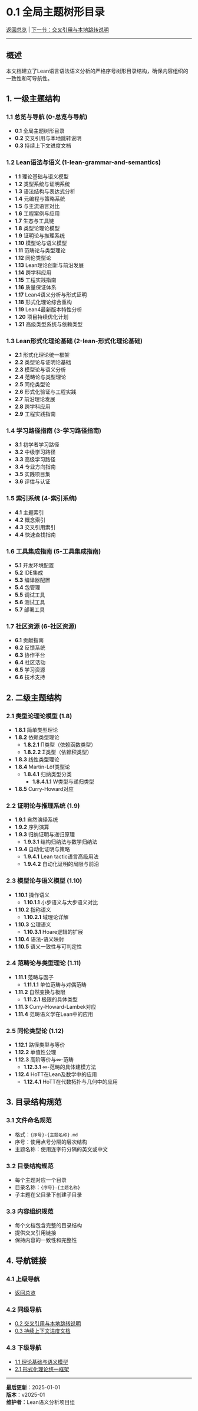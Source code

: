 # 0.1 全局主题树形目录

[返回总览](./README.md) | [下一节：交叉引用与本地跳转说明](./0.2-交叉引用与本地跳转说明.md)

---

## 概述

本文档建立了Lean语言语法语义分析的严格序号树形目录结构，确保内容组织的一致性和可导航性。

## 1. 一级主题结构

### 1.1 总览与导航 (0-总览与导航)

- **0.1** 全局主题树形目录
- **0.2** 交叉引用与本地跳转说明  
- **0.3** 持续上下文进度文档

### 1.2 Lean语法与语义 (1-lean-grammar-and-semantics)

- **1.1** 理论基础与语义模型
- **1.2** 类型系统与证明系统
- **1.3** 语法结构与表达式分析
- **1.4** 元编程与策略系统
- **1.5** 与主流语言对比
- **1.6** 工程案例与应用
- **1.7** 生态与工具链
- **1.8** 类型论理论模型
- **1.9** 证明论与推理系统
- **1.10** 模型论与语义模型
- **1.11** 范畴论与类型理论
- **1.12** 同伦类型论
- **1.13** Lean理论创新与前沿发展
- **1.14** 跨学科应用
- **1.15** 工程实践指南
- **1.16** 质量保证体系
- **1.17** Lean4语义分析与形式证明
- **1.18** 形式化理论综合重构
- **1.19** Lean4最新版本特性分析
- **1.20** 项目持续优化计划
- **1.21** 高级类型系统与依赖类型

### 1.3 Lean形式化理论基础 (2-lean-形式化理论基础)

- **2.1** 形式化理论统一框架
- **2.2** 类型论与证明论基础
- **2.3** 模型论与语义分析
- **2.4** 范畴论与类型理论
- **2.5** 同伦类型论
- **2.6** 形式化验证与工程实践
- **2.7** 前沿理论发展
- **2.8** 跨学科应用
- **2.9** 工程实践指南

### 1.4 学习路径指南 (3-学习路径指南)

- **3.1** 初学者学习路径
- **3.2** 中级学习路径
- **3.3** 高级学习路径
- **3.4** 专业方向指南
- **3.5** 实践项目集
- **3.6** 评估与认证

### 1.5 索引系统 (4-索引系统)

- **4.1** 主题索引
- **4.2** 概念索引
- **4.3** 交叉引用索引
- **4.4** 快速查找指南

### 1.6 工具集成指南 (5-工具集成指南)

- **5.1** 开发环境配置
- **5.2** IDE集成
- **5.3** 编译器配置
- **5.4** 包管理
- **5.5** 调试工具
- **5.6** 测试工具
- **5.7** 部署工具

### 1.7 社区资源 (6-社区资源)

- **6.1** 贡献指南
- **6.2** 反馈系统
- **6.3** 协作平台
- **6.4** 社区活动
- **6.5** 学习资源
- **6.6** 技术支持

## 2. 二级主题结构

### 2.1 类型论理论模型 (1.8)

- **1.8.1** 简单类型理论
- **1.8.2** 依赖类型理论
  - **1.8.2.1** Π类型（依赖函数类型）
  - **1.8.2.2** Σ类型（依赖积类型）
- **1.8.3** 线性类型理论
- **1.8.4** Martin-Löf类型论
  - **1.8.4.1** 归纳类型分类
    - **1.8.4.1.1** W类型与递归类型
- **1.8.5** Curry-Howard对应

### 2.2 证明论与推理系统 (1.9)

- **1.9.1** 自然演绎系统
- **1.9.2** 序列演算
- **1.9.3** 归纳证明与递归原理
  - **1.9.3.1** 结构归纳法与数学归纳法
- **1.9.4** 自动化证明与策略
  - **1.9.4.1** Lean tactic语言高级用法
  - **1.9.4.2** 自动化证明的局限与前沿

### 2.3 模型论与语义模型 (1.10)

- **1.10.1** 操作语义
  - **1.10.1.1** 小步语义与大步语义对比
- **1.10.2** 指称语义
  - **1.10.2.1** 域理论详解
- **1.10.3** 公理语义
  - **1.10.3.1** Hoare逻辑的扩展
- **1.10.4** 语法-语义映射
- **1.10.5** 语义一致性与可判定性

### 2.4 范畴论与类型理论 (1.11)

- **1.11.1** 范畴与函子
  - **1.11.1.1** 单位范畴与对偶范畴
- **1.11.2** 自然变换与极限
  - **1.11.2.1** 极限的具体类型
- **1.11.3** Curry-Howard-Lambek对应
- **1.11.4** 范畴语义学在Lean中的应用

### 2.5 同伦类型论 (1.12)

- **1.12.1** 路径类型与等价
- **1.12.2** 单值性公理
- **1.12.3** 高阶等价与∞-范畴
  - **1.12.3.1** ∞-范畴的具体建模方法
- **1.12.4** HoTT在Lean及数学中的应用
  - **1.12.4.1** HoTT在代数拓扑与几何中的应用

## 3. 目录结构规范

### 3.1 文件命名规范

- 格式：`{序号}-{主题名称}.md`
- 序号：使用点号分隔的层次结构
- 主题名称：使用连字符分隔的英文或中文

### 3.2 目录结构规范

- 每个主题对应一个目录
- 目录名称：`{序号}-{主题名称}`
- 子主题在父目录下创建子目录

### 3.3 内容组织规范

- 每个文档包含完整的目录结构
- 提供交叉引用链接
- 保持内容的一致性和完整性

## 4. 导航链接

### 4.1 上级导航

- [返回总览](../README.md)

### 4.2 同级导航

- [0.2 交叉引用与本地跳转说明](./0.2-交叉引用与本地跳转说明.md)
- [0.3 持续上下文进度文档](./0.3-持续上下文进度文档.md)

### 4.3 下级导航

- [1.1 理论基础与语义模型](../1-lean-grammar-and-semantics/1.1-lean-理论基础与语义模型.md)
- [2.1 形式化理论统一框架](../2-lean-形式化理论基础/2.1-形式化理论统一框架.md)

---

**最后更新**：2025-01-01  
**版本**：v2025-01  
**维护者**：Lean语义分析项目组
